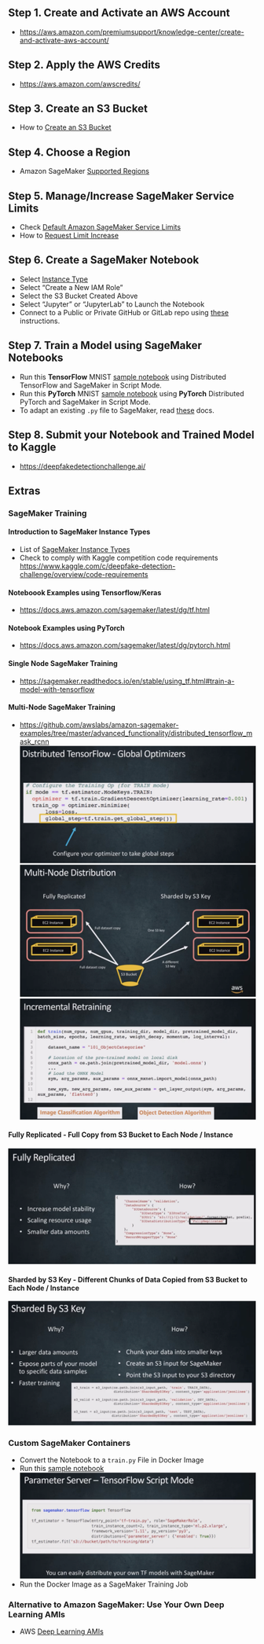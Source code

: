 ## Step 1. Create and Activate an AWS Account
* https://aws.amazon.com/premiumsupport/knowledge-center/create-and-activate-aws-account/ 

## Step 2. Apply the AWS Credits
* https://aws.amazon.com/awscredits/  

## Step 3. Create an S3 Bucket
* How to [Create an S3 Bucket](https://docs.aws.amazon.com/AmazonS3/latest/user-guide/create-bucket.html)

## Step 4. Choose a Region
* Amazon SageMaker [Supported Regions](https://docs.aws.amazon.com/general/latest/gr/rande.html#sagemaker_region)

## Step 5. Manage/Increase SageMaker Service Limits
* Check [Default Amazon SageMaker Service Limits](https://docs.aws.amazon.com/general/latest/gr/sagemaker.html#limits_sagemaker)
* How to [Request Limit Increase](https://docs.aws.amazon.com/servicequotas/latest/userguide/request-quota-increase.html)

## Step 6. Create a SageMaker Notebook
* Select [Instance Type](https://aws.amazon.com/sagemaker/pricing/instance-types/)
* Select “Create a New IAM Role”
* Select the S3 Bucket Created Above
* Select “Jupyter” or “JupyterLab” to Launch the Notebook
* Connect to a Public or Private GitHub or GitLab repo using [these](git-integration.md) instructions.

## Step 7. Train a Model using SageMaker Notebooks
* Run this **TensorFlow** MNIST [sample notebook](tensorflow/) using Distributed TensorFlow and SageMaker in Script Mode.
* Run this **PyTorch** MNIST [sample notebook](pytorch/) using **PyTorch** Distributed PyTorch and SageMaker in Script Mode.
* To adapt an existing `.py` file to SageMaker, read [these](https://sagemaker.readthedocs.io/en/stable/using_tf.html#adapting-your-local-tensorflow-script) docs.

## Step 8. Submit your Notebook and Trained Model to Kaggle
* https://deepfakedetectionchallenge.ai/

## Extras
### SageMaker Training
#### Introduction to SageMaker Instance Types
* List of [SageMaker Instance Types](https://aws.amazon.com/sagemaker/pricing/instance-types/)
* Check to comply with Kaggle competition code requirements https://www.kaggle.com/c/deepfake-detection-challenge/overview/code-requirements

#### Noteboook Examples using Tensorflow/Keras
* https://docs.aws.amazon.com/sagemaker/latest/dg/tf.html

#### Notebook Examples using PyTorch
* https://docs.aws.amazon.com/sagemaker/latest/dg/pytorch.html

#### Single Node SageMaker Training
* https://sagemaker.readthedocs.io/en/stable/using_tf.html#train-a-model-with-tensorflow

#### Multi-Node SageMaker Training
* https://github.com/awslabs/amazon-sagemaker-examples/tree/master/advanced_functionality/distributed_tensorflow_mask_rcnn
![Distributed Tensorflow](img/distributed_tf.png)
![Multi Node Distribution](img/multi_node.png)
![Incremental Retraining](img/incremental_retraining.png)

#### Fully Replicated - Full Copy from S3 Bucket to Each Node / Instance
![Fully Replicated Data](img/fully_replicated.png)

#### Sharded by S3 Key - Different Chunks of Data Copied from S3 Bucket to Each Node / Instance
![Sharded by S3 key](img/sharded_s3.png)

### Custom SageMaker Containers 
* Convert the Notebook to a `train.py` File in Docker Image
* Run this [sample notebook](examples/custom-sagemaker-container/notebook.ipynb)
![Parameter Server](img/parameter_server.png)
* Run the Docker Image as a SageMaker Training Job

### Alternative to Amazon SageMaker: Use Your Own Deep Learning AMIs
* AWS [Deep Learning AMIs](https://docs.aws.amazon.com/dlami/latest/devguide/what-is-dlami.html)
